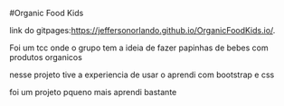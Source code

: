 #Organic Food Kids

 link do gitpages:https://jeffersonorlando.github.io/OrganicFoodKids.io/.

Foi um tcc onde o grupo tem a ideia de fazer papinhas de bebes com produtos organicos

nesse projeto tive a experiencia de usar o aprendi com bootstrap e css 

foi um projeto pqueno mais aprendi bastante 

